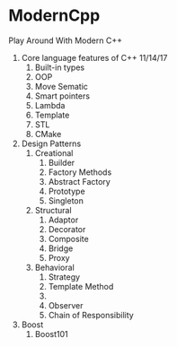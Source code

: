 # ModernCpp

Play Around With Modern C++
1. Core language features of C++ 11/14/17
   1. Built-in types
   2. OOP
   3. Move Sematic
   4. Smart pointers
   5. Lambda
   6. Template
   7. STL
   8. CMake
2. Design Patterns
   1. Creational
      1. Builder
      2. Factory Methods
      3. Abstract Factory
      4. Prototype
      5. Singleton
   2. Structural
      1. Adaptor
      2. Decorator
      3. Composite
      4. Bridge
      5. Proxy
   3. Behavioral
      1. Strategy
      2. Template Method
      3. 
      4. Observer
      5. Chain of Responsibility
3. Boost
   1. Boost101
